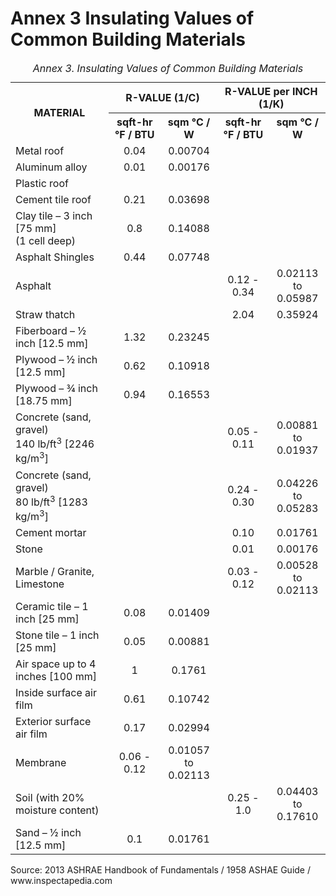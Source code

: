 # Annex 3 Insulating Values of Common Building Materials

<div>
<table>
  <caption><i>Annex 3. Insulating Values of Common Building Materials</i></caption>
  <tr>
    <th rowspan="2" align="center">MATERIAL</th>
    <th colspan="2" align="center">R-VALUE (1/C)</th>
    <th colspan="2" align="center">R-VALUE per INCH (1/K)</th>
  </tr>
  <tr>
    <th align="center">sqft-hr &deg;F / BTU</th>
    <th align="center">sqm &deg;C / W</th>
    <th align="center">sqft-hr &deg;F / BTU</th>
    <th align="center">sqm &deg;C / W</th>
  </tr>
  <tr>
    <td>Metal roof</td>
    <td align="center">0.04</td>
    <td align="center">0.00704</td>
    <td align="center"></td>
    <td align="center"></td>
  </tr>
  <tr>
    <td>Aluminum alloy</td>
    <td align="center">0.01</td>
    <td align="center">0.00176</td>
    <td align="center"></td>
    <td align="center"></td>
  </tr>
  <tr>
    <td>Plastic roof</td>
    <td align="center"></td>
    <td align="center"></td>
    <td align="center"></td>
    <td align="center"></td>
  </tr>
  <tr>
    <td>Cement tile roof</td>
    <td align="center">0.21</td>
    <td align="center">0.03698</td>
    <td align="center"></td>
    <td align="center"></td>
  </tr>
  <tr>
    <td>Clay tile &ndash; 3 inch [75 mm]<br>(1 cell deep)</td>
    <td align="center">0.8</td>
    <td align="center">0.14088</td>
    <td align="center"></td>
    <td align="center"></td>
  </tr>
  <tr>
    <td>Asphalt Shingles</td>
    <td align="center">0.44</td>
    <td align="center">0.07748</td>
    <td align="center"></td>
    <td align="center"></td>
  </tr>
  <tr>
    <td>Asphalt</td>
    <td align="center"></td>
    <td align="center"></td>
    <td align="center">0.12 - 0.34</td>
    <td align="center">0.02113 to<br>0.05987</td>
  </tr>
  <tr>
    <td>Straw thatch</td>
    <td align="center"></td>
    <td align="center"></td>
    <td align="center">2.04</td>
    <td align="center">0.35924</td>
  </tr>
  <tr>
    <td>Fiberboard &ndash; &frac12; inch [12.5 mm]</td>
    <td align="center">1.32</td>
    <td align="center">0.23245</td>
    <td align="center"></td>
    <td align="center"></td>
  </tr>
  <tr>
    <td>Plywood &ndash; &frac12; inch [12.5 mm]</td>
    <td align="center">0.62</td>
    <td align="center">0.10918</td>
    <td align="center"></td>
    <td align="center"></td>
  </tr>
  <tr>
    <td>Plywood &ndash; &frac34; inch [18.75 mm]</td>
    <td align="center">0.94</td>
    <td align="center">0.16553</td>
    <td align="center"></td>
    <td align="center"></td>
  </tr>
  <tr>
    <td>Concrete (sand, gravel)<br>140 lb/ft<sup>3</sup> [2246 kg/m<sup>3</sup>]</td>
    <td align="center"></td>
    <td align="center"></td>
    <td align="center">0.05 - 0.11</td>
    <td align="center">0.00881 to<br>0.01937</td>
  </tr>
  <tr>
    <td>Concrete (sand, gravel)<br>80 lb/ft<sup>3</sup> [1283 kg/m<sup>3</sup>]</td>
    <td align="center"></td>
    <td align="center"></td>
    <td align="center">0.24 - 0.30</td>
    <td align="center">0.04226 to<br>0.05283</td>
  </tr>
  <tr>
    <td>Cement mortar</td>
    <td align="center"></td>
    <td align="center"></td>
    <td align="center">0.10</td>
    <td align="center">0.01761</td>
  </tr>
  <tr>
    <td>Stone</td>
    <td align="center"></td>
    <td align="center"></td>
    <td align="center">0.01</td>
    <td align="center">0.00176</td>
  </tr>
  <tr>
    <td>Marble / Granite, Limestone</td>
    <td align="center"></td>
    <td align="center"></td>
    <td align="center">0.03 - 0.12</td>
    <td align="center">0.00528 to<br>0.02113</td>
  </tr>
  <tr>
    <td>Ceramic tile &ndash; 1 inch [25 mm]</td>
    <td align="center">0.08</td>
    <td align="center">0.01409</td>
    <td align="center"></td>
    <td align="center"></td>
  </tr>
  <tr>
    <td>Stone tile &ndash; 1 inch [25 mm]</td>
    <td align="center">0.05</td>
    <td align="center">0.00881</td>
    <td align="center"></td>
    <td align="center"></td>
  </tr>
  <tr>
    <td>Air space up to 4 inches [100 mm]</td>
    <td align="center">1</td>
    <td align="center">0.1761</td>
    <td align="center"></td>
    <td align="center"></td>
  </tr>
  <tr>
    <td>Inside surface air film</td>
    <td align="center">0.61</td>
    <td align="center">0.10742</td>
    <td align="center"></td>
    <td align="center"></td>
  </tr>
  <tr>
    <td>Exterior surface air film</td>
    <td align="center">0.17</td>
    <td align="center">0.02994</td>
    <td align="center"></td>
    <td align="center"></td>
  </tr>
  <tr>
    <td>Membrane</td>
    <td align="center">0.06 - 0.12</td>
    <td align="center">0.01057 to<br>0.02113</td>
    <td align="center"></td>
    <td align="center"></td>
  </tr>
  <tr>
    <td>Soil (with 20% moisture content)</td>
    <td align="center"></td>
    <td align="center"></td>
    <td align="center">0.25 - 1.0</td>
    <td align="center">0.04403 to<br>0.17610</td>
  </tr>
  <tr>
    <td>Sand &ndash; &frac12; inch [12.5 mm]</td>
    <td align="center">0.1</td>
    <td align="center">0.01761</td>
    <td align="center"></td>
    <td align="center"></td>
  </tr>
</table>
<p>Source: 2013 ASHRAE Handbook of Fundamentals / 1958 ASHAE Guide / www.inspectapedia.com</p>
</div>
